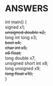 

# ANSWERS


int main()
{\
	signed x1;  \
	~~unsigned double x2;~~\
	long int long x3;\
	~~bool x4;~~\
	~~char int x5;~~\
	~~x6 float;~~\
	long double x7;\
	unsigned short int x8;\
	long unsigned x9;\
	~~long float x10;~~\
}
 

       

